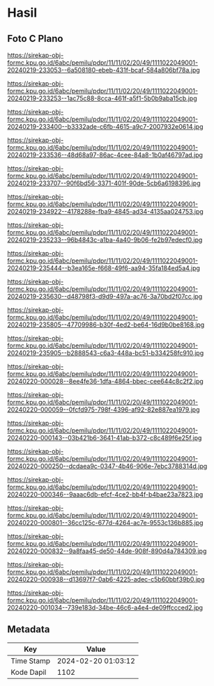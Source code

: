 # Hasil

## Foto C Plano

https://sirekap-obj-formc.kpu.go.id/6abc/pemilu/pdpr/11/11/02/20/49/1111022049001-20240219-233053--6a508180-ebeb-431f-bcaf-584a806bf78a.jpg

https://sirekap-obj-formc.kpu.go.id/6abc/pemilu/pdpr/11/11/02/20/49/1111022049001-20240219-233253--1ac75c88-8cca-461f-a5f1-5b0b9aba15cb.jpg

https://sirekap-obj-formc.kpu.go.id/6abc/pemilu/pdpr/11/11/02/20/49/1111022049001-20240219-233400--b3332ade-c6fb-4615-a9c7-2007932e0614.jpg

https://sirekap-obj-formc.kpu.go.id/6abc/pemilu/pdpr/11/11/02/20/49/1111022049001-20240219-233536--48d68a97-86ac-4cee-84a8-1b0af46797ad.jpg

https://sirekap-obj-formc.kpu.go.id/6abc/pemilu/pdpr/11/11/02/20/49/1111022049001-20240219-233707--90f6bd56-3371-401f-90de-5cb6a6198396.jpg

https://sirekap-obj-formc.kpu.go.id/6abc/pemilu/pdpr/11/11/02/20/49/1111022049001-20240219-234922--4178288e-fba9-4845-ad34-4135aa024753.jpg

https://sirekap-obj-formc.kpu.go.id/6abc/pemilu/pdpr/11/11/02/20/49/1111022049001-20240219-235233--96b4843c-a1ba-4a40-9b06-fe2b97edecf0.jpg

https://sirekap-obj-formc.kpu.go.id/6abc/pemilu/pdpr/11/11/02/20/49/1111022049001-20240219-235444--b3ea165e-f668-49f6-aa94-35fa184ed5a4.jpg

https://sirekap-obj-formc.kpu.go.id/6abc/pemilu/pdpr/11/11/02/20/49/1111022049001-20240219-235630--d48798f3-d9d9-497a-ac76-3a70bd2f07cc.jpg

https://sirekap-obj-formc.kpu.go.id/6abc/pemilu/pdpr/11/11/02/20/49/1111022049001-20240219-235805--47709986-b30f-4ed2-be64-16d9b0be8168.jpg

https://sirekap-obj-formc.kpu.go.id/6abc/pemilu/pdpr/11/11/02/20/49/1111022049001-20240219-235905--b2888543-c6a3-448a-bc51-b334258fc910.jpg

https://sirekap-obj-formc.kpu.go.id/6abc/pemilu/pdpr/11/11/02/20/49/1111022049001-20240220-000028--8ee4fe36-1dfa-4864-bbec-cee644c8c2f2.jpg

https://sirekap-obj-formc.kpu.go.id/6abc/pemilu/pdpr/11/11/02/20/49/1111022049001-20240220-000059--0fcfd975-798f-4396-af92-82e887ea1979.jpg

https://sirekap-obj-formc.kpu.go.id/6abc/pemilu/pdpr/11/11/02/20/49/1111022049001-20240220-000143--03b421b6-3641-41ab-b372-c8c489f6e25f.jpg

https://sirekap-obj-formc.kpu.go.id/6abc/pemilu/pdpr/11/11/02/20/49/1111022049001-20240220-000250--dcdaea9c-0347-4b46-906e-7ebc3788314d.jpg

https://sirekap-obj-formc.kpu.go.id/6abc/pemilu/pdpr/11/11/02/20/49/1111022049001-20240220-000346--9aaac6db-efcf-4ce2-bb4f-b4bae23a7823.jpg

https://sirekap-obj-formc.kpu.go.id/6abc/pemilu/pdpr/11/11/02/20/49/1111022049001-20240220-000801--36cc125c-677d-4264-ac7e-9553c136b885.jpg

https://sirekap-obj-formc.kpu.go.id/6abc/pemilu/pdpr/11/11/02/20/49/1111022049001-20240220-000832--9a8faa45-de50-44de-908f-890d4a784309.jpg

https://sirekap-obj-formc.kpu.go.id/6abc/pemilu/pdpr/11/11/02/20/49/1111022049001-20240220-000938--d13697f7-0ab6-4225-adec-c5b60bbf39b0.jpg

https://sirekap-obj-formc.kpu.go.id/6abc/pemilu/pdpr/11/11/02/20/49/1111022049001-20240220-001034--739e183d-34be-46c6-a4e4-de09ffccced2.jpg


## Metadata

| Key        | Value               |
| ---------- | ------------------- |
| Time Stamp | 2024-02-20 01:03:12 |
| Kode Dapil | 1102                |




